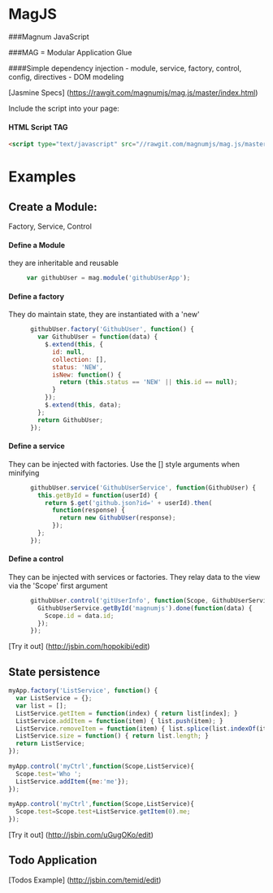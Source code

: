 MagJS
======

###Magnum JavaScript

###MAG = Modular Application Glue

####Simple dependency injection - module, service, factory, control, config, directives - DOM modeling

[Jasmine Specs] (https://rawgit.com/magnumjs/mag.js/master/index.html)

Include the script into your page:
#### HTML Script TAG
```html
<script type="text/javascript" src="//rawgit.com/magnumjs/mag.js/master/dist/mag.full-0.2.min.js"></script>
```

# Examples

## Create a Module:

Factory, Service, Control
#### Define a Module
they are inheritable and reusable
```javascript
     var githubUser = mag.module('githubUserApp');
```
#### Define a factory
They do maintain state, they are instantiated with a 'new'
```javascript
      githubUser.factory('GithubUser', function() {
        var GithubUser = function(data) {
          $.extend(this, {
            id: null,
            collection: [],
            status: 'NEW',
            isNew: function() {
              return (this.status == 'NEW' || this.id == null);
            }
          });
          $.extend(this, data);
        };
        return GithubUser;
      });
```

#### Define a service
They can be injected with factories. Use the [] style arguments when minifying
```javascript
      githubUser.service('GithubUserService', function(GithubUser) {
        this.getById = function(userId) {
          return $.get('github.json?id=' + userId).then(
            function(response) {
              return new GithubUser(response);
            });
        };
      });
```
#### Define a control
They can be injected with services or factories.
They relay data to the view via the 'Scope' first argument
```javascript
      githubUser.control('gitUserInfo', function(Scope, GithubUserService) {
        GithubUserService.getById('magnumjs').done(function(data) {
          Scope.id = data.id;
        });
      });
```
[Try it out] (http://jsbin.com/hopokibi/edit)


## State persistence
```javascript
myApp.factory('ListService', function() {
  var ListService = {};
  var list = [];
  ListService.getItem = function(index) { return list[index]; }
  ListService.addItem = function(item) { list.push(item); }
  ListService.removeItem = function(item) { list.splice(list.indexOf(item), 1) }
  ListService.size = function() { return list.length; }
  return ListService;
});
  
myApp.control('myCtrl',function(Scope,ListService){
  Scope.test='Who ';
  ListService.addItem({me:'me'});
});
  
myApp.control('myCtrl',function(Scope,ListService){
  Scope.test=Scope.test+ListService.getItem(0).me;
});
```

[Try it out] (http://jsbin.com/uGugOKo/edit)
## Todo Application
[Todos Example] (http://jsbin.com/temid/edit)
